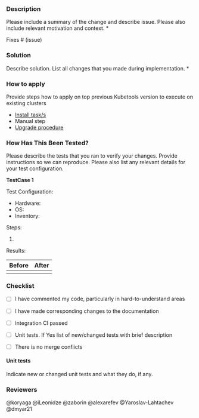 ### Description ###
Please include a summary of the change and describe issue. Please also include relevant motivation and context.
* 

Fixes # (issue)


### Solution  ###
Describe solution. List all changes that you made during implementation.
* 


### How to apply ###
Provide steps how to apply on top previous Kubetools version to execute on existing clusters
* [Install task/s](documentation/Installation.md#installation-tasks-description)
* Manual step 
* [Upgrade procedure](documentation/Maintenance.md#upgrade-procedure)


### How Has This Been Tested?
Please describe the tests that you ran to verify your changes. Provide instructions so we can reproduce. Please also list any relevant details for your test configuration.

**TestCase 1**

Test Configuration:

- Hardware: 
- OS: 
- Inventory: 

Steps:

1. 

Results:

| Before | After |
| ------ | ------ |
|  |  |


### Checklist
- [ ] I have commented my code, particularly in hard-to-understand areas
- [ ] I have made corresponding changes to the documentation
- [ ] Integration CI passed
- [ ] Unit tests. If Yes list of new/changed tests with brief description
- [ ] There is no merge conflicts


#### Unit tests
Indicate new or changed unit tests and what they do, if any.


### Reviewers ###
@koryaga @iLeonidze @zaborin @alexarefev @Yaroslav-Lahtachev @dmyar21
